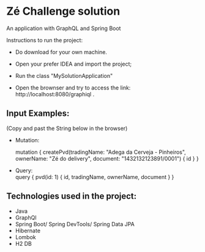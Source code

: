 # Zé Challenge solution
An application with GraphQL and Spring Boot

Instructions to run the project:

- Do download for your own machine.

- Open your prefer IDEA and import the project;
- Run the class "MySolutionApplication"
- Open the brownser and try to access the link: http://localhost:8080/graphiql  .

## Input Examples:
(Copy and past the String below in the browser)
- Mutation:  <br>

    mutation {
    createPvd(tradingName: "Adega da Cerveja - Pinheiros", ownerName: "Zé do delivery", document: "1432132123891/0001") 
        {
            id
        }
    }

- Query: <br>
    query {
     pvd(id: 1) 
        {
            id,
            tradingName,
            ownerName,
            document
        }
    }

## Technologies used in the project:

- Java <br>
- GraphQl <br>
- Spring Boot/ Spring DevTools/ Spring Data JPA <br>
- Hibernate <br>
- Lombok <br>
- H2 DB <br>
